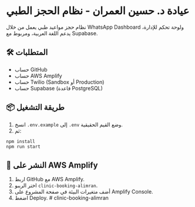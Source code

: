# عيادة د. حسين العمران - نظام الحجز الطبي

نظام حجز مواعيد طبي يعمل من خلال WhatsApp Dashboard ولوحة تحكم للإدارة، يدعم اللغة العربية، ومربوط مع Supabase.

## 🛠️ المتطلبات
- حساب GitHub
- حساب AWS Amplify
- حساب Twilio (Sandbox أو Production)
- حساب Supabase (قاعدة PostgreSQL)

## 📦 طريقة التشغيل

1. انسخ `.env.example` إلى `.env` وضع القيم الحقيقية.
2. ثم:
```bash
npm install
npm run start
```

## 🚀 النشر على AWS Amplify

1. اربط GitHub مع AWS Amplify.
2. اختر الريبو `clinic-booking-alimran`.
3. أضف متغيرات البيئة في صفحة المشروع على Amplify Console.
4. اضغط Deploy.
#   c l i n i c - b o o k i n g - a l i m r a n  
 